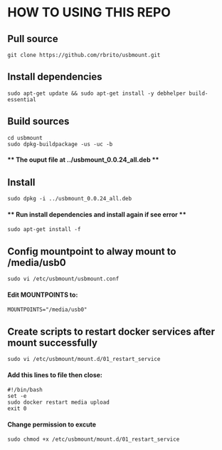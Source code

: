 # HOW TO USING THIS REPO
## Pull source
    git clone https://github.com/rbrito/usbmount.git
## Install dependencies
    sudo apt-get update && sudo apt-get install -y debhelper build-essential
## Build sources
    cd usbmount
    sudo dpkg-buildpackage -us -uc -b
  #### ** The ouput file at ../usbmount_0.0.24_all.deb **
## Install
    sudo dpkg -i ../usbmount_0.0.24_all.deb
  #### ** Run install dependencies and install again if see error **
    sudo apt-get install -f
## Config mountpoint to alway mount to /media/usb0
    sudo vi /etc/usbmount/usbmount.conf
#### Edit MOUNTPOINTS to: 
    MOUNTPOINTS="/media/usb0"
## Create scripts to restart docker services after mount successfully
    sudo vi /etc/usbmount/mount.d/01_restart_service
#### Add this lines to file then close:
    #!/bin/bash
    set -e
    sudo docker restart media upload
    exit 0
#### Change permission to excute
    sudo chmod +x /etc/usbmount/mount.d/01_restart_service
